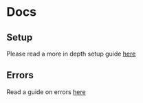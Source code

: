 # Docs

## Setup

Please read a more in depth setup guide [here](https://github.com/kwak-labs/liqudation-bot/tree/main/docs/Setup.md)

## Errors

Read a guide on errors [here](https://github.com/kwak-labs/liqudation-bot/tree/main/docs/Errors.md)
